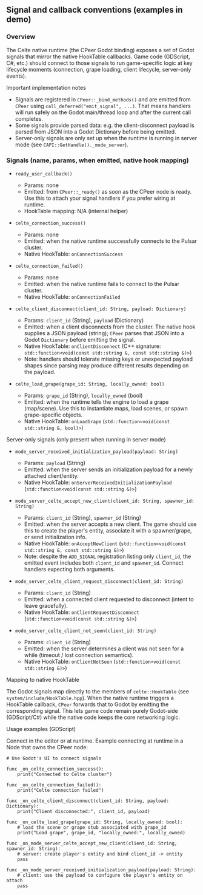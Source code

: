 ## Signal and callback conventions (examples in demo)
### Overview

The Celte native runtime (the CPeer Godot binding) exposes a set of Godot signals that mirror the native HookTable callbacks. Game code (GDScript, C#, etc.) should connect to those signals to run game-specific logic at key lifecycle moments (connection, grape loading, client lifecycle, server-only events).

Important implementation notes
- Signals are registered in `CPeer::_bind_methods()` and are emitted from `CPeer` using `call_deferred("emit_signal", ...)`. That means handlers will run safely on the Godot main/thread loop and after the current call completes.
- Some signals provide parsed data: e.g. the client-disconnect payload is parsed from JSON into a Godot Dictionary before being emitted.
- Server-only signals are only set up when the runtime is running in server mode (see `CAPI::GetHandle()._mode_server`).

### Signals (name, params, when emitted, native hook mapping)

- `ready_user_callback()`
  - Params: none
  - Emitted: from `CPeer::_ready()` as soon as the CPeer node is ready. Use this to attach your signal handlers if you prefer wiring at runtime.
  - HookTable mapping: N/A (internal helper)

- `celte_connection_success()`
  - Params: none
  - Emitted: when the native runtime successfully connects to the Pulsar cluster.
  - Native HookTable: `onConnectionSuccess`

- `celte_connection_failed()`
  - Params: none
  - Emitted: when the native runtime fails to connect to the Pulsar cluster.
  - Native HookTable: `onConnectionFailed`

- `celte_client_disconnect(client_id: String, payload: Dictionary)`
  - Params: `client_id` (String), `payload` (Dictionary)
  - Emitted: when a client disconnects from the cluster. The native hook supplies a JSON payload (string); `CPeer` parses that JSON into a Godot `Dictionary` before emitting the signal.
  - Native HookTable: `onClientDisconnect` (C++ signature: `std::function<void(const std::string &, const std::string &)>`)
  - Note: handlers should tolerate missing keys or unexpected payload shapes since parsing may produce different results depending on the payload.

- `celte_load_grape(grape_id: String, locally_owned: bool)`
  - Params: `grape_id` (String), `locally_owned` (bool)
  - Emitted: when the runtime tells the engine to load a grape (map/scene). Use this to instantiate maps, load scenes, or spawn grape-specific objects.
  - Native HookTable: `onLoadGrape` (`std::function<void(const std::string &, bool)>`)

Server-only signals (only present when running in server mode)

- `mode_server_received_initialization_payload(payload: String)`
  - Params: `payload` (String)
  - Emitted: when the server sends an initialization payload for a newly attached client/entity.
  - Native HookTable: `onServerReceivedInitializationPayload` (`std::function<void(const std::string &)>`)

- `mode_server_celte_accept_new_client(client_id: String, spawner_id: String)`
  - Params: `client_id` (String), `spawner_id` (String)
  - Emitted: when the server accepts a new client. The game should use this to create the player's entity, associate it with a spawner/grape, or send initialization info.
  - Native HookTable: `onAcceptNewClient` (`std::function<void(const std::string &, const std::string &)>`)
  - Note: despite the `ADD_SIGNAL` registration listing only `client_id`, the emitted event includes both `client_id` and `spawner_id`. Connect handlers expecting both arguments.

- `mode_server_celte_client_request_disconnect(client_id: String)`
  - Params: `client_id` (String)
  - Emitted: when a connected client requested to disconnect (intent to leave gracefully).
  - Native HookTable: `onClientRequestDisconnect` (`std::function<void(const std::string &)>`)

- `mode_server_celte_client_not_seen(client_id: String)`
  - Params: `client_id` (String)
  - Emitted: when the server determines a client was not seen for a while (timeout / lost connection semantics).
  - Native HookTable: `onClientNotSeen` (`std::function<void(const std::string &)>`)

Mapping to native HookTable

The Godot signals map directly to the members of `celte::HookTable` (see `system/include/HookTable.hpp`). When the native runtime triggers a HookTable callback, `CPeer` forwards that to Godot by emitting the corresponding signal. This lets game code remain purely Godot-side (GDScript/C#) while the native code keeps the core networking logic.

Usage examples (GDScript)

Connect in the editor or at runtime. Example connecting at runtime in a Node that owns the CPeer node:

```gdscript
# Use Godot's UI to connect signals

func _on_celte_connection_success():
    print("Connected to Celte cluster")

func _on_celte_connection_failed():
    print("Celte connection failed")

func _on_celte_client_disconnect(client_id: String, payload: Dictionary):
    print("Client disconnected:", client_id, payload)

func _on_celte_load_grape(grape_id: String, locally_owned: bool):
    # load the scene or grape stub associated with grape_id
    print("Load grape", grape_id, "locally_owned:", locally_owned)

func _on_mode_server_celte_accept_new_client(client_id: String, spawner_id: String):
    # server: create player's entity and bind client_id -> entity
    pass

func _on_mode_server_received_initialization_payload(payload: String):
    # client: use the payload to configure the player's entity on attach
    pass
```
